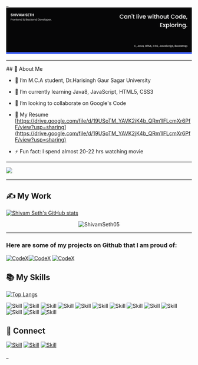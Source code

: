 _![Shivam Seth's-cover](./cover-image.png)
<hr>
## 🧔 About Me


- 🔭 I’m M.C.A student, Dr.Harisingh Gaur Sagar University

- 🌱 I’m currently learning Java8, JavaScript, HTML5, CSS3

- 👯 I’m looking to collaborate on Google's Code

- 📄 My Resume [https://drive.google.com/file/d/19USoTM_YAVK2jK4b_QRm1lFLcmXr6PfF/view?usp=sharing](https://drive.google.com/file/d/19USoTM_YAVK2jK4b_QRm1lFLcmXr6PfF/view?usp=sharing)

- ⚡️ Fun fact: I spend almost 20-22 hrs watching movie

<hr>

![](https://visitor-badge.glitch.me/badge?page_id=ShivamSeth05.ShivamSeth05)

<hr>


## ✍️ My Work


[![Shivam Seth's GitHub stats](https://github-readme-stats.vercel.app/api?username=ShivamSeth05&show_icons=true&theme=dark)](https://github.com/ShivamSeth05/ShivamSeth05/)

<p align="center"> <img src="https://github-readme-stats.vercel.app/api?username=ShivamSeth05&show_icons=true&theme=gotham" alt="ShivamSeth05" />

<hr>

### Here are some of my projects on Github that I am proud of:

[![CodeX](https://github-readme-stats.vercel.app/api/pin/?username=ShivamSeth05&repo=Tourism_Management_System)](https://github.com/ShivamSeth05/Tourism_Management_System.git)[![CodeX](https://github-readme-stats.vercel.app/api/pin/?username=ShivamSeth05&repo=HomeInventory)](https://github.com/ShivamSeth05/HomeInventory.git)
[![CodeX](https://github-readme-stats.vercel.app/api/pin/?username=ShivamSeth05&repo=LoanAssistant)](https://github.com/ShivamSeth05/LoanAssistant.git)
## 📚 My Skills

[![Top Langs](https://github-readme-stats.vercel.app/api/top-langs/?username=ShivamSeth05&layout=compact&show_icons=true&theme=dark)](https://github.com/ShivamSeth05/ShivamSeth05)

![Skill](https://img.shields.io/badge/HTML5-E34F26?style=for-the-badge&logo=html5&logoColor=white)
![Skill](https://img.shields.io/badge/CSS3-1572B6?style=for-the-badge&logo=css3&logoColor=white)
![Skill](https://img.shields.io/badge/JavaScript-323330?style=for-the-badge&logo=javascript&logoColor=F7DF1E)
![Skill](https://img.shields.io/badge/Node.js-43853D?style=for-the-badge&logo=node.js&logoColor=white)
![Skill](https://img.shields.io/badge/npm-CB3837?style=for-the-badge&logo=npm&logoColor=white)
![Skill](https://img.shields.io/badge/Express.js-000000?style=for-the-badge&logo=express&logoColor=white)
![Skill](https://img.shields.io/badge/Java-ED8B00?style=for-the-badge&logo=java&logoColor=white)
![Skill](https://img.shields.io/badge/React-20232A?style=for-the-badge&logo=react&logoColor=61DAFB)
![Skill](https://img.shields.io/badge/React_Native-20232A?style=for-the-badge&logo=react&logoColor=61DAFB)
![Skill](https://img.shields.io/badge/jQuery-0769AD?style=for-the-badge&logo=jquery&logoColor=white)
![Skill](https://img.shields.io/badge/Git-F05032?style=for-the-badge&logo=git&logoColor=white)
![Skill](https://img.shields.io/badge/Visual_Studio_Code-0078D4?style=for-the-badge&logo=visual%20studio%20code&logoColor=white)
![Skill](https://img.shields.io/badge/Microsoft_Office-D83B01?style=for-the-badge&logo=microsoft-office&logoColor=white)

## 🤝 Connect

[![Skill](https://img.shields.io/badge/LinkedIn-0077B5?style=for-the-badge&logo=linkedin&logoColor=white)](https://www.linkedin.com/in/shivam-seth-1b1977189)
[![Skill](https://img.shields.io/badge/Instagram-E4405F?style=for-the-badge&logo=instagram&logoColor=white)](https://www.instagram.com/shivam__seth__05/)
[![Skill](https://img.shields.io/badge/GitHub-100000?style=for-the-badge&logo=github&logoColor=white)](https://github.com/ShivamSeth05)

<!--
**ShivamSeth05/ShivamSeth05** is a ✨ _special_ ✨ repository because its `README.md` (this file) appears on your GitHub profile.

Here are some ideas to get you started:

- 🔭 I’m currently working on ...
- 🌱 I’m currently learning ...
- 👯 I’m looking to collaborate on ...
- 🤔 I’m looking for help with ...
- 💬 Ask me about ...
- 📫 How to reach me: ...
- 😄 Pronouns: ...
- ⚡ Fun fact: ...
-->


_
